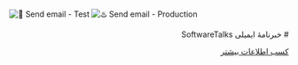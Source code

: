 ![🍊 Send email - Test](https://github.com/softwaretalks/newsletter/workflows/%F0%9F%8D%8A%20Send%20email%20-%20Test/badge.svg) ![♨️ Send email - Production](https://github.com/softwaretalks/newsletter/workflows/%E2%99%A8%EF%B8%8F%20Send%20email%20-%20Production/badge.svg)
<div dir='rtl'>
# خبرنامهٔ ایمیلی SoftwareTalks

[کسب اطلاعات بیشتر](https://newsletter.softwaretalks.ir)
</div>
